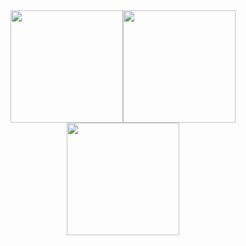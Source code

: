 <div
  align="center"
  style="
    display: flex;
    flex-direction: row;
    flex-wrap: wrap;
    align-items: center;
    justify-content: center;
  "
>
  <img
    height="180em"
    src="https://github-readme-stats.vercel.app/api?username=samuelncaetano&show_icons=true&theme=dark"
  />
  <img
    height="180em"
    src="https://github-readme-stats.vercel.app/api/top-langs/?username=samuelncaetano&theme=dark&layout=compact"
  />
  <img
    height="180em"
    src="https://github-readme-stats.vercel.app/api/wakatime?username=@samuelncaetano&theme=dark"
  />
</div>
